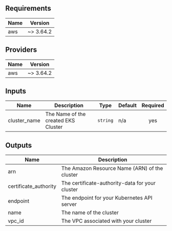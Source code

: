 <!-- BEGINNING OF PRE-COMMIT-TERRAFORM DOCS HOOK -->
## Requirements

| Name | Version |
|------|---------|
| aws | ~> 3.64.2 |

## Providers

| Name | Version |
|------|---------|
| aws | ~> 3.64.2 |

## Inputs

| Name | Description | Type | Default | Required |
|------|-------------|------|---------|:--------:|
| cluster\_name | The Name of the created EKS Cluster | `string` | n/a | yes |

## Outputs

| Name | Description |
|------|-------------|
| arn | The Amazon Resource Name (ARN) of the cluster |
| certificate\_authority | The certificate-authority-data for your cluster |
| endpoint | The endpoint for your Kubernetes API server |
| name | The name of the cluster |
| vpc\_id | The VPC associated with your cluster |

<!-- END OF PRE-COMMIT-TERRAFORM DOCS HOOK -->
